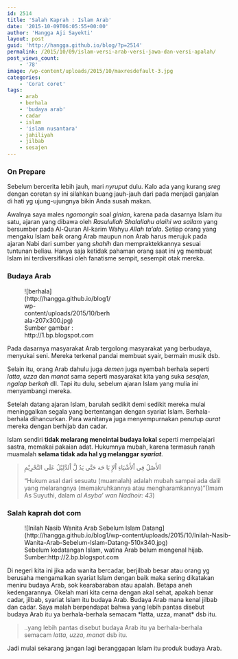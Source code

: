 ```yaml
---
id: 2514
title: 'Salah Kaprah : Islam Arab'
date: '2015-10-09T06:05:55+00:00'
author: 'Hangga Aji Sayekti'
layout: post
guid: 'http://hangga.github.io/blog/?p=2514'
permalink: /2015/10/09/islam-versi-arab-versi-jawa-dan-versi-apalah/
post_views_count:
    - '78'
image: /wp-content/uploads/2015/10/maxresdefault-3.jpg
categories:
    - 'Corat coret'
tags:
    - arab
    - berhala
    - 'budaya arab'
    - cadar
    - islam
    - 'islam nusantara'
    - jahiliyah
    - jilbab
    - sesajen
---
```


### On Prepare

Sebelum bercerita lebih jauh, mari *nyruput* dulu. Kalo ada yang kurang *sreg* dengan coretan sy ini silahkan buang jauh-jauh dari pada menjadi ganjalan di hati yg ujung-ujungnya bikin Anda susah makan.

Awalnya saya males *ngomongin* soal *ginian*, karena pada dasarnya Islam itu satu, ajaran yang dibawa oleh *Rasulullah Shalallahu alaihi wa sallam* yang bersumber pada Al-Quran Al-karim Wahyu *Allah ta’ala*. Setiap orang yang mengaku Islam baik orang Arab maupun non Arab harus merujuk pada ajaran Nabi dari sumber yang *shahih* dan mempraktekkannya sesuai tuntunan beliau. Hanya saja ketidak pahaman orang saat ini yg membuat Islam ini terdiversifikasi oleh fanatisme sempit, sesempit otak mereka.

### Budaya Arab

<figure aria-describedby="caption-attachment-2517" class="wp-caption alignleft" id="attachment_2517" style="width: 207px">![berhala](http://hangga.github.io/blog1/wp-content/uploads/2015/10/berhala-207x300.jpg)<figcaption class="wp-caption-text" id="caption-attachment-2517">Sumber gambar : http://1.bp.blogspot.com</figcaption></figure>Pada dasarnya masyarakat Arab tergolong masyarakat yang berbudaya, menyukai seni. Mereka terkenal pandai membuat syair, bermain musik dsb.

Selain itu, orang Arab dahulu juga *demen* juga nyembah berhala seperti *latta, uzza* dan *manat* sama seperti masyarakat kita yang suka *sesajen*, *ngalap berkah* dll. Tapi itu dulu, sebelum ajaran Islam yang mulia ini menyambangi mereka.

Setelah datang ajaran Islam, barulah sedikit demi sedikit mereka mulai meninggalkan segala yang bertentangan dengan syariat Islam. Berhala-berhala dihancurkan. Para wanitanya juga menyempurnakan penutup *aurat* mereka dengan berhijab dan cadar.

Islam sendiri **tidak melarang mencintai budaya lokal** seperti mempelajari sastra, memakai pakaian adat. Hukumnya mubah, karena termasuh ranah muamalah **selama tidak ada hal yg melanggar *syariat***.

> اَلأَصْلُ فِى اْلأَشْيَاءِ اْلإِ بَا حَة حَتَّى يَدُ لَّ اْلدَّلِيْلُ عَلَى التَّحْرِيْمِ
> 
> “Hukum asal dari sesuatu (muamalah) adalah mubah sampai ada dalil yang melarangnya (memakruhkannya atau mengharamkannya)”(Imam As Suyuthi, dalam *al Asyba’ wan Nadhoir: 43*)

### Salah kaprah dot com

<figure aria-describedby="caption-attachment-2518" class="wp-caption alignright" id="attachment_2518" style="width: 510px">![Inilah Nasib Wanita Arab Sebelum Islam Datang](http://hangga.github.io/blog1/wp-content/uploads/2015/10/Inilah-Nasib-Wanita-Arab-Sebelum-Islam-Datang-510x340.jpg)<figcaption class="wp-caption-text" id="caption-attachment-2518">Sebelum kedatangan Islam, watina Arab belum mengenal hijab. Sumber:http://2.bp.blogspot.com</figcaption></figure>Di negeri kita ini jika ada wanita bercadar, berjilbab besar atau orang yg berusaha mengamalkan syariat Islam dengan baik maka sering dikatakan meniru budaya Arab, sok kearabaraban atau apalah. Betapa aneh kedengarannya. Okelah mari kita cerna dengan akal sehat, apakah benar cadar, jilbab, syariat Islam itu budaya Arab. Budaya Arab mana kenal jilbab dan cadar. Saya malah berpendapat bahwa yang lebih pantas disebut budaya Arab itu ya berhala-berhala semacam *latta, uzza, manat* dsb itu.

> ..yang lebih pantas disebut budaya Arab itu ya berhala-berhala semacam *latta, uzza, manat* dsb itu.

Jadi mulai sekarang jangan lagi beranggapan Islam itu produk budaya Arab.